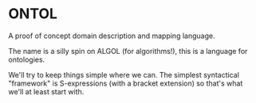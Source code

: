 # ONTOL

A proof of concept domain description and mapping language.

The name is a silly spin on ALGOL (for algorithms!), this is a language for ontologies.

We'll try to keep things simple where we can.
The simplest syntactical "framework" is S-expressions (with a bracket extension) so that's what we'll at least start with.
